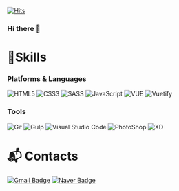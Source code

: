 [![Hits](https://hits.seeyoufarm.com/api/count/incr/badge.svg?url=https%3A%2F%2Fgithub.com%2Fssppoollsem&count_bg=%2379C83D&title_bg=%23555555&icon=&icon_color=%23E7E7E7&title=hits&edge_flat=false)](https://hits.seeyoufarm.com)
### Hi there 👋

# 💪Skills
### Platforms & Languages
![HTML5](https://img.shields.io/badge/HTML5-E34F26.svg?&style=for-the-badge&logo=HTML5&logoColor=white)
![CSS3](https://img.shields.io/badge/CSS3-1572B6.svg?&style=for-the-badge&logo=CSS3&logoColor=white)
![SASS](https://img.shields.io/badge/SASS-CC6699.svg?&style=for-the-badge&logo=sass&logoColor=white)
![JavaScript](https://img.shields.io/badge/JavaScript-F7DF1E.svg?&style=for-the-badge&logo=JavaScript&logoColor=white)
![VUE](https://img.shields.io/badge/VUE-4FC08D.svg?&style=for-the-badge&logo=vue&logoColor=white)
![Vuetify](https://img.shields.io/badge/Vuetify-#1867C0.svg?&style=for-the-badge&logo=vuetify&logoColor=white)

### Tools
![Git](https://img.shields.io/badge/Git-F05032.svg?&style=for-the-badge&logo=Git&logoColor=white)
![Gulp](https://img.shields.io/badge/Gulp-CF4647.svg?&style=for-the-badge&logo=Gulp&logoColor=white)
![Visual Studio Code](https://img.shields.io/badge/Visual%20Studio%20Code-007ACC.svg?&style=for-the-badge&logo=Visual%20Studio%20Code&logoColor=white)
![PhotoShop](https://img.shields.io/badge/PhotoShop-31A8FF.svg?&style=for-the-badge&logo=adobephotoshop&logoColor=white)
![XD](https://img.shields.io/badge/XD-FF61F6.svg?&style=for-the-badge&logo=adobexd&logoColor=white)

# :mailbox_with_mail: Contacts
[![Gmail Badge](https://img.shields.io/badge/Gmail-d14836?style=flat-square&logo=Gmail&logoColor=white&link=mailto:ssppoollsem@gmail.com)](mailto:ssppoollsem@gmail.com)
[![Naver Badge](https://img.shields.io/badge/Naver-03C75A?style=flat-square&logo=Naver&logoColor=white&link=mailto:ssppoollsem@naver.com)](mailto:ssppoollsem@naver.com)
